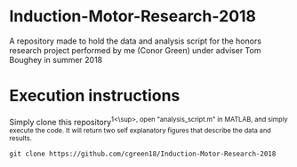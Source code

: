# Induction-Motor-Research-2018
A repository made to hold the data and analysis script for the honors research project performed by me (Conor Green) under adviser Tom Boughey in summer 2018

# Execution instructions
Simply clone this repository<sup>1<\sup>, open "analysis_script.m" in MATLAB, and simply execute the code. It will return two self explanatory figures that describe the data and results.


```
git clone https://github.com/cgreen18/Induction-Motor-Research-2018
```

